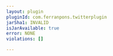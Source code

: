 ```yaml
---
layout: plugin
pluginId: com.ferranpons.twitterplugin
jarSha1: INVALID
isJarAvailable: true
error: NONE
violations: []

---
```

